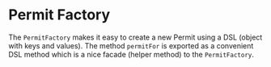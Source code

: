 # Permit Factory

The `PermitFactory` makes it easy to create a new Permit using a DSL (object with keys and values).
The method `permitFor` is exported as a convenient DSL method which is a nice facade (helper method) to the `PermitFactory`. 